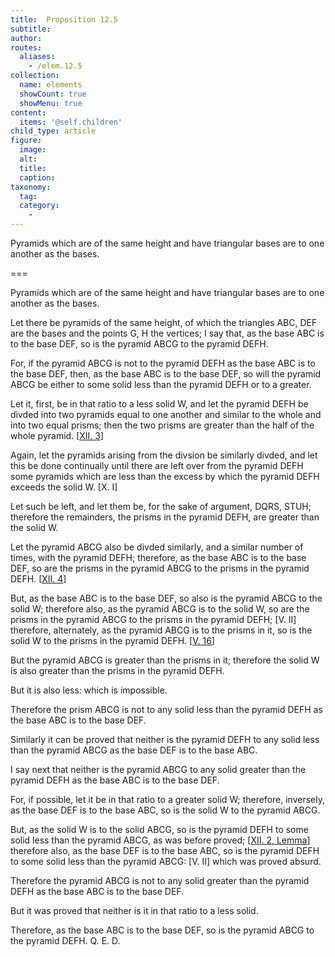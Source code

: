 ```yaml
---
title:  Proposition 12.5
subtitle: 
author:
routes:
  aliases:
    - /elem.12.5
collection:
  name: elements
  showCount: true
  showMenu: true
content:
  items: '@self.children'
child_type: article
figure:
  image:
  alt:
  title:
  caption:
taxonomy:
  tag:
  category:
    - 
---
```


<p>
       <hi rend="ital">Pyramids which are of the same height and have triangular bases are to one another as the bases.</hi>
      </p>

===

<p>
       <span class="ital">Pyramids which are of the same height and have triangular bases are to one another as the bases.</span>
      </p>

<p>Let there be pyramids of the same height, of which the triangles <span class="ital">ABC</span>, <span class="ital">DEF</span> are the bases and the points <span class="ital">G</span>, <span class="ital">H</span> the vertices; I say that, as the base <span class="ital">ABC</span> is to the base <span class="ital">DEF</span>, so is the pyramid <span class="ital">ABCG</span> to the pyramid <span class="ital">DEFH</span>. 
      </p>

<p>For, if the pyramid <span class="ital">ABCG</span> is not to the pyramid <span class="ital">DEFH</span> as the base <span class="ital">ABC</span> is to the base <span class="ital">DEF</span>, then, as the base <span class="ital">ABC</span> is to the base <span class="ital">DEF</span>, so will the pyramid <span class="ital">ABCG</span> be either to some solid less than the pyramid <span class="ital">DEFH</span> or to a greater. </p>

<p>Let it, first, be in that ratio to a less solid <span class="ital">W</span>, and let the pyramid <span class="ital">DEFH</span> be divded into two pyramids equal to one another and similar to the whole and into two equal prisms; then the two prisms are greater than the half of the whole pyramid. [<a href="/elem.12.3">XII. 3</a>] <pb n="387"/></p>

<p>Again, let the pyramids arising from the divsion be similarly divded, and let this be done continually until there are left over from the pyramid <span class="ital">DEFH</span> some pyramids which are less than the excess by which the pyramid <span class="ital">DEFH</span> exceeds the solid <span class="ital">W</span>. [X. I] </p>

<p>Let such be left, and let them be, for the sake of argument, <span class="ital">DQRS</span>, <span class="ital">STUH</span>; therefore the remainders, the prisms in the pyramid <span class="ital">DEFH</span>, are greater than the solid <span class="ital">W</span>. </p>

<p>Let the pyramid <span class="ital">ABCG</span> also be divded similarly, and a similar number of times, with the pyramid <span class="ital">DEFH</span>; therefore, as the base <span class="ital">ABC</span> is to the base <span class="ital">DEF</span>, so are the prisms in the pyramid <span class="ital">ABCG</span> to the prisms in the pyramid <span class="ital">DEFH</span>. [<a href="/elem.12.4">XII. 4</a>] </p>

<p>But, as the base <span class="ital">ABC</span> is to the base <span class="ital">DEF</span>, so also is the pyramid <span class="ital">ABCG</span> to the solid <span class="ital">W</span>; therefore also, as the pyramid <span class="ital">ABCG</span> is to the solid <span class="ital">W</span>, so are the prisms in the pyramid <span class="ital">ABCG</span> to the prisms in the pyramid <span class="ital">DEFH</span>; [V. II] therefore, alternately, as the pyramid <span class="ital">ABCG</span> is to the prisms in it, so is the solid <span class="ital">W</span> to the prisms in the pyramid <span class="ital">DEFH</span>. [<a href="/elem.5.16">V. 16</a>] </p>

<p>But the pyramid <span class="ital">ABCG</span> is greater than the prisms in it; therefore the solid <span class="ital">W</span> is also greater than the prisms in the pyramid <span class="ital">DEFH</span>. </p>

<p>But it is also less: which is impossible. </p>

<p>Therefore the prism <span class="ital">ABCG</span> is not to any solid less than the pyramid <span class="ital">DEFH</span> as the base <span class="ital">ABC</span> is to the base <span class="ital">DEF</span>. </p>

<p>Similarly it can be proved that neither is the pyramid <span class="ital">DEFH</span> to any solid less than the pyramid <span class="ital">ABCG</span> as the base <span class="ital">DEF</span> is to the base <span class="ital">ABC</span>. </p>

<p>I say next that neither is the pyramid <span class="ital">ABCG</span> to any solid greater than the pyramid <span class="ital">DEFH</span> as the base <span class="ital">ABC</span> is to the base <span class="ital">DEF</span>. </p>

<p>For, if possible, let it be in that ratio to a greater solid <span class="ital">W</span>; therefore, inversely, as the base <span class="ital">DEF</span> is to the base <span class="ital">ABC</span>, so is the solid <span class="ital">W</span> to the pyramid <span class="ital">ABCG</span>. <pb n="388"/></p>

<p>But, as the solid <span class="ital">W</span> is to the solid <span class="ital">ABCG</span>, so is the pyramid <span class="ital">DEFH</span> to some solid less than the pyramid <span class="ital">ABCG</span>, as was before proved; [<a href="/elem.12.2.l.1">XII. 2, Lemma</a>] therefore also, as the base <span class="ital">DEF</span> is to the base <span class="ital">ABC</span>, so is the pyramid <span class="ital">DEFH</span> to some solid less than the pyramid <span class="ital">ABCG</span>: [V. II] which was proved absurd. </p>

<p>Therefore the pyramid <span class="ital">ABCG</span> is not to any solid greater than the pyramid <span class="ital">DEFH</span> as the base <span class="ital">ABC</span> is to the base <span class="ital">DEF</span>. </p>

<p>But it was proved that neither is it in that ratio to a less solid. </p>

<p>Therefore, as the base <span class="ital">ABC</span> is to the base <span class="ital">DEF</span>, so is the pyramid <span class="ital">ABCG</span> to the pyramid <span class="ital">DEFH</span>. Q. E. D.</p>
